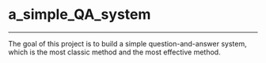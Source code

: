 # a_simple_QA_system
---
The goal of this project is to build a simple question-and-answer system, which is the most classic method and the most effective method.
